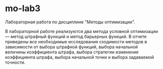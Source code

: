 # mo-lab3
Лабораторная работа по дисциплине "Методы оптимизации".

В лабораторной работе реализуются два метода условной оптимизации — метод штрафный функций и метод барьерных функций. 
В отчете приведены все необходимые исследования сходимости методов в зависимости от выбора штрафной функций, выбора начальной величины коэффициента штрафа, выбора стратегии изменения коэффициента штрафа, выбора начальной точки и выбора задаваемой точности. 
